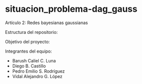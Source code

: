 # situacion_problema-dag_gauss
Artículo 2: Redes bayesianas gaussianas 

Estructura del repositorio:

Objetivo del proyecto:

Integrantes del equipo: 
- Barush Caliel C. Luna
- Diego B. Castillo
- Pedro Emilio S. Rodríguez
- Vidal Alejandro G. López
